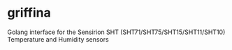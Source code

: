 # griffina
Golang interface for the Sensirion SHT (SHT71/SHT75/SHT15/SHT11/SHT10) Temperature and Humidity sensors
